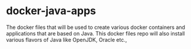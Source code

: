 docker-java-apps
================

The docker files that will be used to create various docker containers and applications that are based on Java.  This docker files repo will also install various flavors of Java like OpenJDK, Oracle etc., 
